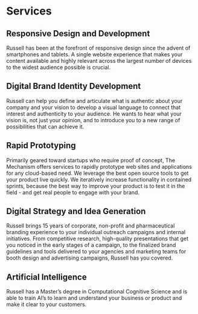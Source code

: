 # Services

## Responsive Design and Development

Russell has been at the forefront of responsive design since the advent of smartphones and tablets. A single website experience that makes your content available and highly relevant across the largest number of devices to the widest audience possible is crucial. 

## Digital Brand Identity Development

Russell can help you define and articulate what is authentic about your company and your vision to develop a visual language to connect that interest and authenticity to your audience. He wants to hear what your vision is, not just your opinion, and to introduce you to a new range of possibilities that can achieve it.

## Rapid Prototyping

Primarily geared toward startups who require proof of concept, The Mechanism offers services to rapidly prototype web sites and applications for any cloud-based need. We leverage the best open source tools to get your product live quickly. We iteratively increase functionality in contained sprints, because the best way to improve your product is to test it in the field - and get real people to engage with your brand.

## Digital Strategy and Idea Generation

Russell brings 15 years of corporate, non-profit and pharmaceutical branding experience to your individual outreach campaigns and internal initiatives. From competitive research, high-quality presentations that get you noticed in the early stages of a campaign, to the finalized brand guidelines and tools delivered to your agencies and marketing teams for booth design and advertising campaigns, Russell has you covered.

## Artificial Intelligence

Russell has a Master’s degree in Computational Cognitive Science and is able to train AI’s to learn and understand your business or product and make it clear to your customers.
